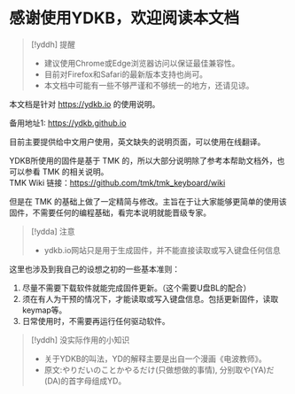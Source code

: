 # 感谢使用YDKB，欢迎阅读本文档

> [!yddh] 提醒
> - 建议使用Chrome或Edge浏览器访问以保证最佳兼容性。
> - 目前对Firefox和Safari的最新版本支持也尚可。
> - 本文档中可能有一些不够严谨和不够统一的地方，还请见谅。

本文档是针对 https://ydkb.io 的使用说明。 

备用地址1:  https://ydkb.github.io 

目前主要提供给中文用户使用，英文缺失的说明页面，可以使用在线翻译。

YDKB所使用的固件是基于 TMK 的，所以大部分说明除了参考本帮助文档外，也可以参看 TMK 的相关说明。 <br>
TMK Wiki 链接：https://github.com/tmk/tmk_keyboard/wiki

但是在 TMK 的基础上做了一定精简与修改。主旨在于让大家能够更简单的使用该固件，不需要任何的编程基础，看完本说明就能晋级专家。

> [!ydda] 注意
> - ydkb.io网站只是用于生成固件，并不能直接读取或写入键盘任何信息

这里也涉及到我自己的设想之初的一些基本准则：
  1. 尽量不需要下载软件就能完成固件更新。（这个需要U盘BL的配合）
  2. 须在有人为干预的情况下，才能读取或写入键盘信息。包括更新固件，读取keymap等。
  3. 日常使用时，不需要再运行任何驱动软件。

> [!yddh] 没实际作用的小知识
> - 关于YDKB的叫法，YD的解释主要是出自一个漫画《电波教师》。
> - 原文:やりだいのことかやるだけ(只做想做的事情), 分别取や(YA)だ(DA)的首字母组成YD。

